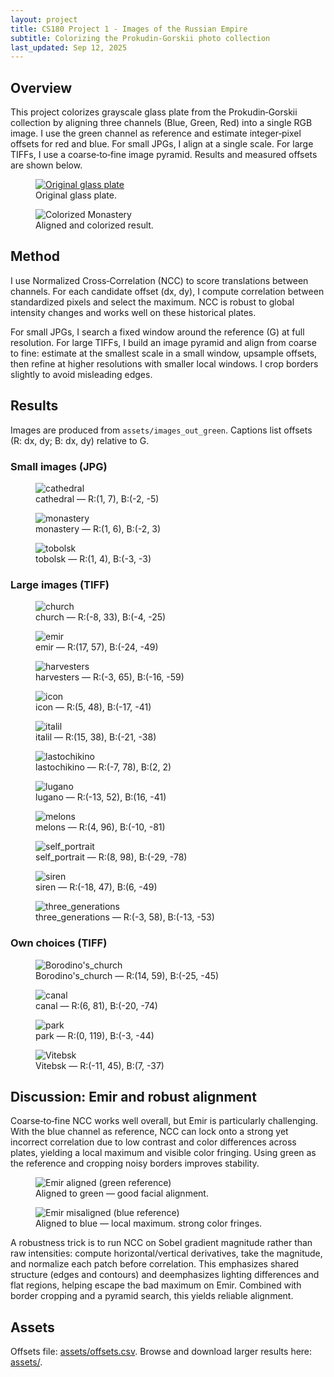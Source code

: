 ```yaml
---
layout: project
title: CS180 Project 1 - Images of the Russian Empire
subtitle: Colorizing the Prokudin-Gorskii photo collection
last_updated: Sep 12, 2025
---
```


<section id="overview">
  <h2 id="overview">Overview</h2>
  <p>
    This project colorizes grayscale glass plate from the Prokudin‑Gorskii collection by aligning three channels
    (Blue, Green, Red) into a single RGB image. I use the green channel as reference and estimate integer‑pixel offsets for red and blue.
    For small JPGs, I align at a single scale. For large TIFFs, I use a coarse‑to‑fine image pyramid. Results and measured offsets
    are shown below.
  </p>
  <div class="pair" style="margin-top:10px;">
    <figure>
      <a href="./assets/example/monastery.jpg"><img class="fit" src="./assets/example/monastery.jpg" alt="Original glass plate" /></a>
      <figcaption>Original glass plate.</figcaption>
    </figure>
    <figure>
      <img class="fit" src="./assets/example/monastery_aligned.jpg" alt="Colorized Monastery" />
      <figcaption>Aligned and colorized result.</figcaption>
    </figure>
  </div>
</section>

<section id="method">
  <h2 id="method">Method</h2>
  <p>
    I use Normalized Cross‑Correlation (NCC) to score translations between channels. For each candidate offset (dx, dy), I compute
    correlation between standardized pixels and select the maximum. NCC is robust to global intensity changes and
    works well on these historical plates.
  </p>
  <p>
    For small JPGs, I search a fixed window around the reference (G) at full resolution. For large TIFFs, I build an image pyramid
    and align from coarse to fine: estimate at the smallest scale in a small window, upsample offsets, then refine at higher
    resolutions with smaller local windows. I crop borders slightly to avoid misleading edges.
  </p>
</section>

<section id="results">
  <h2 id="results">Results</h2>
  <p class="muted">Images are produced from <code>assets/images_out_green</code>. Captions list offsets (R: dx, dy; B: dx, dy) relative to G.</p>

  <h3 id="small">Small images (JPG)</h3>
  <section class="grid">
    <article class="card"><figure>
      <img class="fit" src="./assets/images_out_green/cathedral_aligned.jpg" alt="cathedral" />
      <figcaption>cathedral — R:(1, 7), B:(-2, -5)</figcaption>
    </figure></article>
    <article class="card"><figure>
      <img class="fit" src="./assets/images_out_green/monastery_aligned.jpg" alt="monastery" />
      <figcaption>monastery — R:(1, 6), B:(-2, 3)</figcaption>
    </figure></article>
    <article class="card"><figure>
      <img class="fit" src="./assets/images_out_green/tobolsk_aligned.jpg" alt="tobolsk" />
      <figcaption>tobolsk — R:(1, 4), B:(-3, -3)</figcaption>
    </figure></article>
  </section>

  <h3 id="large">Large images (TIFF)</h3>
  <section class="grid">
    <article class="card"><figure>
      <img class="fit" src="./assets/images_out_green/church_aligned.jpg" alt="church" />
      <figcaption>church — R:(-8, 33), B:(-4, -25)</figcaption>
    </figure></article>
    <article class="card"><figure>
      <img class="fit" src="./assets/images_out_green/emir_aligned.jpg" alt="emir" />
      <figcaption>emir — R:(17, 57), B:(-24, -49)</figcaption>
    </figure></article>
    <article class="card"><figure>
      <img class="fit" src="./assets/images_out_green/harvesters_aligned.jpg" alt="harvesters" />
      <figcaption>harvesters — R:(-3, 65), B:(-16, -59)</figcaption>
    </figure></article>
    <article class="card"><figure>
      <img class="fit" src="./assets/images_out_green/icon_aligned.jpg" alt="icon" />
      <figcaption>icon — R:(5, 48), B:(-17, -41)</figcaption>
    </figure></article>
    <article class="card"><figure>
      <img class="fit" src="./assets/images_out_green/italil_aligned.jpg" alt="italil" />
      <figcaption>italil — R:(15, 38), B:(-21, -38)</figcaption>
    </figure></article>
    <article class="card"><figure>
      <img class="fit" src="./assets/images_out_green/lastochikino_aligned.jpg" alt="lastochikino" />
      <figcaption>lastochikino — R:(-7, 78), B:(2, 2)</figcaption>
    </figure></article>
    <article class="card"><figure>
      <img class="fit" src="./assets/images_out_green/lugano_aligned.jpg" alt="lugano" />
      <figcaption>lugano — R:(-13, 52), B:(16, -41)</figcaption>
    </figure></article>
    <article class="card"><figure>
      <img class="fit" src="./assets/images_out_green/melons_aligned.jpg" alt="melons" />
      <figcaption>melons — R:(4, 96), B:(-10, -81)</figcaption>
    </figure></article>
    <article class="card"><figure>
      <img class="fit" src="./assets/images_out_green/self_portrait_aligned.jpg" alt="self_portrait" />
      <figcaption>self_portrait — R:(8, 98), B:(-29, -78)</figcaption>
    </figure></article>
    <article class="card"><figure>
      <img class="fit" src="./assets/images_out_green/siren_aligned.jpg" alt="siren" />
      <figcaption>siren — R:(-18, 47), B:(6, -49)</figcaption>
    </figure></article>
    <article class="card"><figure>
      <img class="fit" src="./assets/images_out_green/three_generations_aligned.jpg" alt="three_generations" />
      <figcaption>three_generations — R:(-3, 58), B:(-13, -53)</figcaption>
    </figure></article>
  </section>

  <h3 id="own-choices">Own choices (TIFF)</h3>
  <section class="grid">
    <article class="card"><figure>
      <img class="fit" src="./assets/images_out_green/Borodino's_church_aligned.jpg" alt="Borodino's_church" />
      <figcaption>Borodino's_church — R:(14, 59), B:(-25, -45)</figcaption>
    </figure></article>
    <article class="card"><figure>
      <img class="fit" src="./assets/images_out_green/canal_aligned.jpg" alt="canal" />
      <figcaption>canal — R:(6, 81), B:(-20, -74)</figcaption>
    </figure></article>
    <article class="card"><figure>
      <img class="fit" src="./assets/images_out_green/park_aligned.jpg" alt="park" />
      <figcaption>park — R:(0, 119), B:(-3, -44)</figcaption>
    </figure></article>
    <article class="card"><figure>
      <img class="fit" src="./assets/images_out_green/Vitebsk_aligned.jpg" alt="Vitebsk" />
      <figcaption>Vitebsk — R:(-11, 45), B:(7, -37)</figcaption>
    </figure></article>
  </section>

</section>

<section id="discussion">
  <h2 id="discussion">Discussion: Emir and robust alignment</h2>
  <p>
    Coarse‑to‑fine NCC works well overall, but Emir is particularly challenging. With the blue channel as reference, NCC can lock
    onto a strong yet incorrect correlation due to low contrast and color differences across plates, yielding a local maximum and
    visible color fringing. Using green as the reference and cropping noisy borders improves stability.
  </p>
  <div class="pair" style="margin-top:10px;">
    <figure>
      <img class="fit" src="./assets/emir/emir_aligned.jpg" alt="Emir aligned (green reference)" />
      <figcaption>Aligned to green — good facial alignment.</figcaption>
    </figure>
    <figure>
      <img class="fit" src="./assets/emir/emir_out_blue.jpg" alt="Emir misaligned (blue reference)" />
      <figcaption>Aligned to blue — local maximum. strong color fringes.</figcaption>
    </figure>
  </div>
  <p>
    A robustness trick is to run NCC on Sobel gradient magnitude rather than raw intensities: compute horizontal/vertical
    derivatives, take the magnitude, and normalize each patch before correlation. This emphasizes shared structure (edges and
    contours) and deemphasizes lighting differences and flat regions, helping escape the bad maximum on Emir. Combined with border
    cropping and a pyramid search, this yields reliable alignment.
  </p>
</section>

<section id="assets">
  <h2 id="assets">Assets</h2>
  <p>
    Offsets file: <a href="./assets/offsets.csv">assets/offsets.csv</a>. Browse and download larger results here: <a href="./assets/">assets/</a>.
  </p>
</section>
